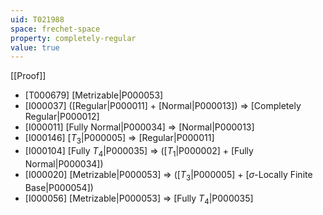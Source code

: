 ```yaml
---
uid: T021988
space: frechet-space
property: completely-regular
value: true
---
```

[[Proof]]

* [T000679] [Metrizable|P000053]
* [I000037] ([Regular|P000011] + [Normal|P000013]) => [Completely Regular|P000012]
* [I000011] [Fully Normal|P000034] => [Normal|P000013]
* [I000146] [$T_3$|P000005] => [Regular|P000011]
* [I000104] [Fully $T_4$|P000035] => ([$T_1$|P000002] + [Fully Normal|P000034])
* [I000020] [Metrizable|P000053] => ([$T_3$|P000005] + [$\sigma$-Locally Finite Base|P000054])
* [I000056] [Metrizable|P000053] => [Fully $T_4$|P000035]

